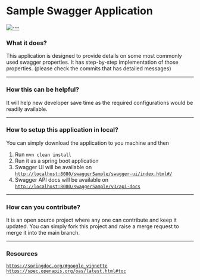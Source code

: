 # Sample Swagger Application

[![---](https://raw.githubusercontent.com/andreasbm/readme/master/assets/lines/colored.png)](#what-it-does)

### What it does?
This application is designed to provide details on some most commonly used swagger properties. 
It has step-by-step implementation of those properties. (please check the commits that has detailed messages)

---

### How this can be helpful?
It will help new developer save time as the required configurations would be readily available.

---

### How to setup this application in local?
You can simply download the application to you machine and then
1. Run `mvn clean install`
2. Run it as a spring boot application
3. Swagger UI will be available on [`http://localhost:8080/swaggerSample/swagger-ui/index.html#/`](http://localhost:8080/swaggerSample/swagger-ui/index.html#/)
4. Swagger API docs will be available on [`http://localhost:8080/swaggerSample/v3/api-docs`](http://localhost:8080/swaggerSample/v3/api-docs)

---

### How can you contribute?
It is an open source project where any one can contribute and keep it updated. You can simply
fork this project and raise a merge request to merge it into the main branch.

---

### Resources
[`https://springdoc.org/#google_vignette`](https://springdoc.org/#google_vignette)
[`https://spec.openapis.org/oas/latest.html#toc`](https://spec.openapis.org/oas/latest.html#toc)

